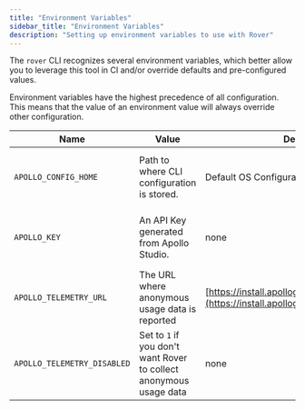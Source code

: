 ```yaml
---
title: "Environment Variables"
sidebar_title: "Environment Variables"
description: "Setting up environment variables to use with Rover"
---
```


The `rover` CLI recognizes several environment variables, which better allow
you to leverage this tool in CI and/or override defaults and pre-configured
values.

Environment variables have the highest precedence of all configuration. This
means that the value of an environment value will always override other
configuration.

| Name               | Value                                              | Default                             | Notes                                                                                                                   |
|--------------------|----------------------------------------------------|-------------------------------------|-------------------------------------------------------------------------------------------------------------------------|
| `APOLLO_CONFIG_HOME` | Path to where CLI configuration is stored.  | Default OS Configuration directory. | More information in [Authentication - Configuration](./authentication#configuration).                  |
| `APOLLO_KEY`         | An API Key generated from Apollo Studio.           | none                                | More information in [Authentication - Environment Variables](./authentication#environment-variables). |
| `APOLLO_TELEMETRY_URL` | The URL where anonymous usage data is reported | [https://install.apollographql.com/telemetry](https://install.apollographql.com/telemetry) | More information in [Privacy](../../privacy). |
| `APOLLO_TELEMETRY_DISABLED` | Set to `1` if you don't want Rover to collect anonymous usage data | none | |
